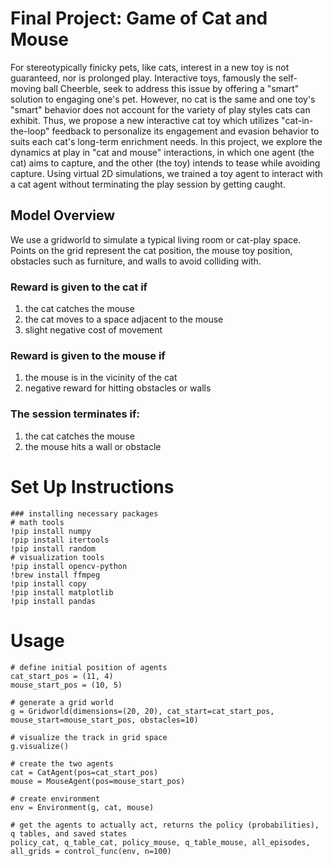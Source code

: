 # Final Project: Game of Cat and Mouse

For stereotypically finicky pets, like cats, interest in a new toy is not guaranteed, nor is prolonged play. 
Interactive toys, famously the self-moving ball Cheerble, seek to address this issue by offering a "smart" solution to engaging one's pet. 
However, no cat is the same and one toy's "smart" behavior does not account for the variety of play styles cats can exhibit. 
Thus, we propose a new interactive cat toy which utilizes "cat-in-the-loop" feedback to personalize its engagement and evasion behavior to suits each cat's long-term enrichment needs. 
In this project, we explore the dynamics at play in "cat and mouse" interactions, in which one agent (the cat) aims to capture, and the other (the toy) intends to tease while avoiding capture. 
Using virtual 2D simulations, we trained a toy agent to interact with a cat agent without terminating the play session by getting caught.

## Model Overview
We use a gridworld to simulate a typical living room or cat-play space. 
Points on the grid represent the cat position, the mouse toy position, obstacles such as furniture, and walls to avoid colliding with.

### Reward is given to the cat if
1. the cat catches the mouse
2. the cat moves to a space adjacent to the mouse
3. slight negative cost of movement

### Reward is given to the mouse if
1. the mouse is in the vicinity of the cat
2. negative reward for hitting obstacles or walls

### The session terminates if:
1. the cat catches the mouse
2. the mouse hits a wall or obstacle

# Set Up Instructions 
```
### installing necessary packages
# math tools
!pip install numpy
!pip install itertools
!pip install random
# visualization tools
!pip install opencv-python
!brew install ffmpeg
!pip install copy
!pip install matplotlib
!pip install pandas
```

# Usage
```
# define initial position of agents
cat_start_pos = (11, 4)
mouse_start_pos = (10, 5)

# generate a grid world
g = Gridworld(dimensions=(20, 20), cat_start=cat_start_pos, mouse_start=mouse_start_pos, obstacles=10)

# visualize the track in grid space
g.visualize()

# create the two agents
cat = CatAgent(pos=cat_start_pos)
mouse = MouseAgent(pos=mouse_start_pos)

# create environment
env = Environment(g, cat, mouse)

# get the agents to actually act, returns the policy (probabilities), q tables, and saved states
policy_cat, q_table_cat, policy_mouse, q_table_mouse, all_episodes, all_grids = control_func(env, n=100)
```
